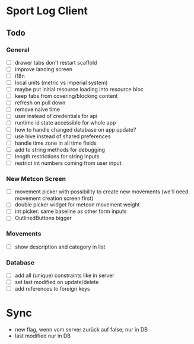 
# Sport Log Client

## Todo

### General
* [ ] drawer tabs don't restart scaffold
* [ ] improve landing screen
* [ ] i18n
* [ ] local units (metric vs imperial system)
* [ ] maybe put initial resource loading into resource bloc
* [ ] keep fabs from covering/blocking content
* [ ] refresh on pull down
* [ ] remove naive time
* [ ] user instead of credentials for api
* [ ] runtime id state accessible for whole app
* [ ] how to handle changed database on app update?
* [ ] use hive instead of shared preferences
* [ ] handle time zone in all time fields
* [ ] add to string methods for debugging
* [ ] length restrictions for string inputs
* [ ] restrict int numbers coming from user input

### New Metcon Screen
* [ ] movement picker with possibility to create new movements (we'll need movement creation screen first)
* [ ] double picker widget for metcon movement weight
* [ ] int picker: same baseline as other form inputs
* [ ] OutlinedButtons bigger

### Movements
* [ ] show description and category in list

### Database
* [ ] add all (unique) constraints like in server
* [ ] set last modified on update/delete
* [ ] add references to foreign keys

# Sync
* new flag, wenn vom server zurück auf false; nur in DB
* last modified nur in DB
